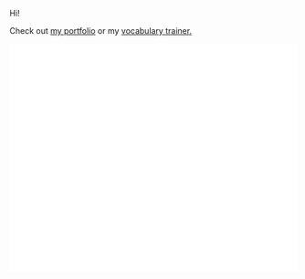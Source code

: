 Hi!

Check out <a href="https://privacyy.ch">my portfolio</a> or my <a href="https://vercel.privacyy.ch">vocabulary trainer.</a>


<img src="checkout_portfolio.svg" width="800" height="400" alt="Check out my work">